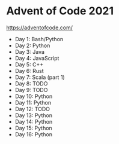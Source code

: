 # Advent of Code 2021



https://adventofcode.com/


* Day 1: Bash/Python
* Day 2: Python
* Day 3: Java
* Day 4: JavaScript
* Day 5: C++
* Day 6: Rust
* Day 7: Scala (part 1)
* Day 8: TODO
* Day 9: TODO
* Day 10: Python
* Day 11: Python
* Day 12: TODO
* Day 13: Python
* Day 14: Python
* Day 15: Python
* Day 16: Python

